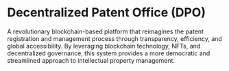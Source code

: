 # Decentralized Patent Office (DPO)
 A revolutionary blockchain-based platform that reimagines the patent registration and management process through transparency, efficiency, and global accessibility. By leveraging blockchain technology, NFTs, and decentralized governance, this system provides a more democratic and streamlined approach to intellectual property management.
